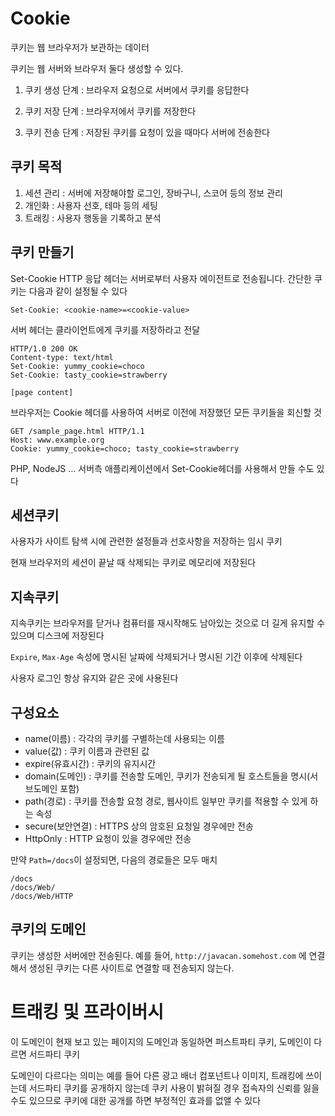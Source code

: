 # Cookie

쿠키는 웹 브라우저가 보관하는 데이터

쿠키는 웹 서버와 브라우저 둘다 생성할 수 있다.

1. 쿠키 생성 단계 : 브라우저 요청으로 서버에서 쿠키를 응답한다

2. 쿠키 저장 단계 : 브라우저에서 쿠키를 저장한다

3. 쿠키 전송 단계 : 저장된 쿠키를 요청이 있을 때마다 서버에 전송한다

## 쿠키 목적

1. 세션 관리 : 서버에 저장해야할 로그인, 장바구니, 스코어 등의 정보 관리
2. 개인화 : 사용자 선호, 테마 등의 세팅
3. 트래킹 : 사용자 행동을 기록하고 분석

## 쿠키 만들기

Set-Cookie HTTP 응답 헤더는 서버로부터 사용자 에이전트로 전송됩니다. 간단한 쿠키는 다음과 같이 설정될 수 있다

```
Set-Cookie: <cookie-name>=<cookie-value>
```

서버 헤더는 클라이언트에게 쿠키를 저장하라고 전달

```
HTTP/1.0 200 OK
Content-type: text/html
Set-Cookie: yummy_cookie=choco
Set-Cookie: tasty_cookie=strawberry

[page content]
```

브라우저는 Cookie 헤더를 사용하여 서버로 이전에 저장했던 모든 쿠키들을 회신할 것

```
GET /sample_page.html HTTP/1.1
Host: www.example.org
Cookie: yummy_cookie=choco; tasty_cookie=strawberry
```

PHP, NodeJS ... 서버측 애플리케이션에서 Set-Cookie헤더를 사용해서 만들 수도 있다

## 세션쿠키

사용자가 사이트 탐색 시에 관련한 설정들과 선호사항을 저장하는 임시 쿠키

현재 브라우저의 세션이 끝날 때 삭제되는 쿠키로 메모리에 저장된다

## 지속쿠키

지속쿠키는 브라우저를 닫거나 컴퓨터를 재시작해도 남아있는 것으로 더 길게 유지할 수 있으며 디스크에 저장된다

`Expire`, `Max-Age` 속성에 명시된 날짜에 삭제되거나 명시된 기간 이후에 삭제된다

사용자 로그인 항상 유지와 같은 곳에 사용된다

## 구성요소

- name(이름) : 각각의 쿠키를 구별하는데 사용되는 이름
- value(값) : 쿠키 이름과 관련된 값
- expire(유효시간) : 쿠키의 유지시간
- domain(도메인) : 쿠키를 전송할 도메인, 쿠키가 전송되게 될 호스트들을 명시(서브도메인 포함)
- path(경로) : 쿠키를 전송할 요청 경로, 웹사이트 일부만 쿠키를 적용할 수 있게 하는 속성
- secure(보안연결) : HTTPS 상의 암호된 요청일 경우에만 전송
- HttpOnly : HTTP 요청이 있을 경우에만 전송

만약 `Path=/docs`이 설정되면, 다음의 경로들은 모두 매치

```
/docs
/docs/Web/
/docs/Web/HTTP
```

## 쿠키의 도메인

쿠키는 생성한 서버에만 전송된다. 예를 들어, `http://javacan.somehost.com` 에 연결해서 생성된 쿠키는 다른 사이트로 연결할 때 전송되지 않는다.

# 트래킹 및 프라이버시

이 도메인이 현재 보고 있는 페이지의 도메인과 동일하면 퍼스트파티 쿠키, 도메인이 다르면 서드파티 쿠키

도메인이 다르다는 의미는 예를 들어 다른 광고 배너 컴포넌트나 이미지, 트래킹에 쓰이는데 서드파티 쿠키를 공개하지 않는데 쿠키 사용이 밝혀질 경우 접속자의 신뢰를 잃을 수도 있으므로 쿠키에 대한 공개를 하면 부정적인 효과를 없앨 수 있다